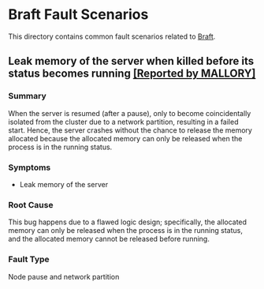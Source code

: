 # Braft Fault Scenarios

This directory contains common fault scenarios related to [Braft](https://github.com/baidu/braft).

## Leak memory of the server when killed before its status becomes running [[Reported by MALLORY]](https://arxiv.org/pdf/2305.02601)

### Summary
When the server is resumed (after a pause), only to become coincidentally isolated from the cluster due to a network partition, resulting in a failed start. Hence, the server crashes without the chance to release the memory allocated because the allocated memory can only be released when the process is in the running status.

### Symptoms

* Leak memory of the server

### Root Cause

This bug happens due to a flawed logic design; specifically, the allocated memory can only be released when the process is in the running status, and the allocated memory cannot be released before running.

### Fault Type

Node pause and network partition


